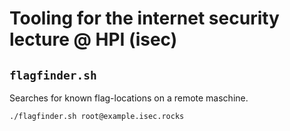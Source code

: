 # Tooling for the internet security lecture @ HPI (isec)

## `flagfinder.sh`

Searches for known flag-locations on a remote maschine.

```sh
./flagfinder.sh root@example.isec.rocks
```

